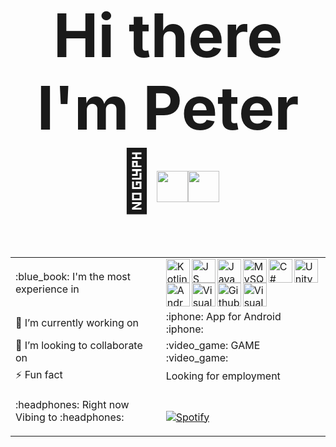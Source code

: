 <h1 align="center" style="font-size:10vw">
   Hi there I'm Peter 👋<img width="50px" src="https://upload.wikimedia.org/wikipedia/en/thumb/1/12/Flag_of_Poland.svg/1200px-Flag_of_Poland.svg.png" /><img width="50px" src="https://upload.wikimedia.org/wikipedia/commons/thumb/f/f2/Flag_of_Great_Britain_%281707%E2%80%931800%29.svg/2560px-Flag_of_Great_Britain_%281707%E2%80%931800%29.svg.png" />
</h1>
  
<table> 
   <tr>
   <td>
      :blue_book: I'm the most experience in
   </td>
   <td>
      <img align="left" alt="Kotlin" width="38px" src="https://upload.wikimedia.org/wikipedia/commons/7/74/Kotlin_Icon.png" />
      <img align="left" alt="JS" width="38px" src="https://upload.wikimedia.org/wikipedia/commons/thumb/9/99/Unofficial_JavaScript_logo_2.svg/480px-   Unofficial_JavaScript_logo_2.svg.png" />
      <img align="left" alt="Java" width="38px" src="https://logoeps.com/wp-content/uploads/2011/06/java-logo-vector.png" />
      <img align="left" alt="MySQL" width="38px" src="https://brandslogos.com/wp-content/uploads/images/large/mysql-logo-1.png" />
      <img align="left" alt="C#" width="38px" src="https://seeklogo.com/images/C/c-sharp-c-logo-02F17714BA-seeklogo.com.png" />
      <img align="left" alt="Unity" width="38px" src="https://brandslogos.com/wp-content/uploads/images/large/unity-logo.png" />
      <img align="left" alt="AndroidStudio" width="38px" src="https://upload.wikimedia.org/wikipedia/commons/thumb/e/e3/Android_Studio_Icon_%282014-2019%29.svg/1200px-Android_Studio_Icon_%282014-2019%29.svg.png" />
      <img align="left" alt="VisualStudioCode" width="38px" src="https://upload.wikimedia.org/wikipedia/commons/thumb/9/9a/Visual_Studio_Code_1.35_icon.svg/1024px-Visual_Studio_Code_1.35_icon.svg.png" />
      <img align="left" alt="Github" width="38px" src="https://upload.wikimedia.org/wikipedia/commons/thumb/9/91/Octicons-mark-github.svg/2048px-Octicons-mark-github.svg.png" />
      <img align="left" alt="VisualStudio" width="38px" src="https://upload.wikimedia.org/wikipedia/commons/thumb/5/59/Visual_Studio_Icon_2019.svg/1200px-Visual_Studio_Icon_2019.svg.png" />
   </td>
   <tr>
   <td>
            🔭 I’m currently working on 
   </td>
   <td>
           :iphone: App for Android :iphone:
   </td>
   <tr>
   <td>
            👯 I’m looking to collaborate on
   </td>
   <td>
            :video_game: GAME :video_game:
   </td>
   <tr>
   <td>
           ⚡ Fun fact 
   </td>
   <td>
            Looking for employment 
   </td>
   <tr>
   <td>
     :headphones: Right now Vibing to :headphones:
   </td>
   <td>
    
   &nbsp; <br>   [![Spotify](https://novatorem-alpha-green.vercel.app/api/spotify)](https://open.spotify.com/user/11125642620)
    
   </td>
   </table>




